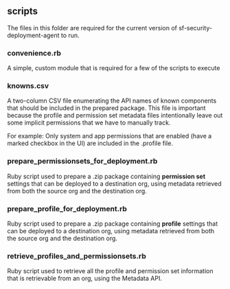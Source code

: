 ## scripts

The files in this folder are required for the current version of sf-security-deployment-agent to run.

### convenience.rb

A simple, custom module that is required for a few of the scripts to execute

### knowns.csv 

A two-column CSV file enumerating the API names of known components that should be included in the prepared package. This file is important because the profile and permission set metadata files intentionally leave out some implicit permissions that we have to manually track.

For example: Only system and app permissions that are enabled (have a marked checkbox in the UI) are included in the .profile file. 

### prepare_permissionsets_for_deployment.rb

Ruby script used to prepare a .zip package containing **permission set** settings that can be deployed to a destination org, using metadata retrieved from both the source org and the destination org.

### prepare_profile_for_deployment.rb

Ruby script used to prepare a .zip package containing **profile** settings that can be deployed to a destination org, using metadata retrieved from both the source org and the destination org.

### retrieve_profiles_and_permissionsets.rb

Ruby script used to retrieve all the profile and permission set information that is retrievable from an org, using the Metadata API.